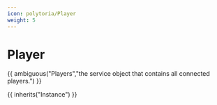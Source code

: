 ```yaml
---
icon: polytoria/Player
weight: 5
---
```


# Player

{{ ambiguous("Players","the service object that contains all connected players.") }}

{{ inherits("Instance") }}
